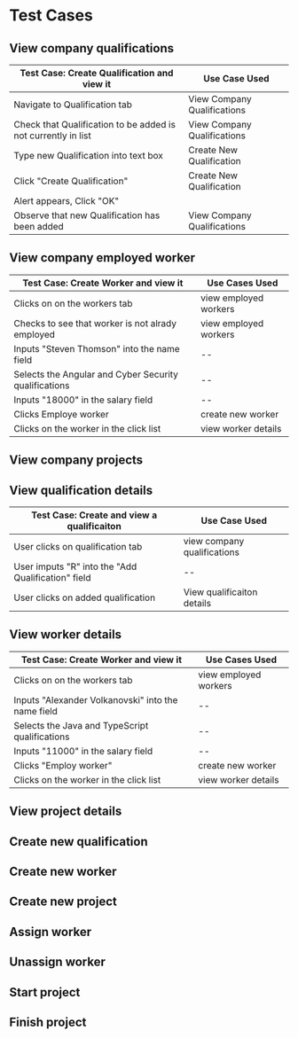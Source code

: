 # Test Cases

## View company qualifications
| Test Case: Create Qualification and view it | Use Case Used |
|--|--|
| Navigate to Qualification tab | View Company Qualifications |
| Check that Qualification to be added is not currently in list | View Company Qualifications | 
| Type new Qualification into text box | Create New Qualification |
| Click "Create Qualification" | Create New Qualification |
| Alert appears, Click "OK" | |
| Observe that new Qualification has been added | View Company Qualifications |

## View company employed worker
| Test Case: Create Worker and view it | Use Cases Used |
|--------------|---------------------|
| Clicks on on the workers tab | view employed workers |
| Checks to see that worker is not alrady employed| view employed workers |
| Inputs "Steven Thomson" into the name field| -- |
| Selects the Angular and Cyber Security qualifications| -- |
| Inputs "18000" in the salary field | -- |
| Clicks Employe worker | create new worker |
| Clicks on the worker in the click list| view worker details |

## View company projects

## View qualification details
|Test Case: Create and view a qualificaiton| Use Case Used|
|--|--|
| User clicks on qualification tab | view company qualifications |
| User imputs "R" into the "Add Qualification" field | -- |
| User clicks on added qualification | View qualificaiton details|

## View worker details
| Test Case: Create Worker and view it | Use Cases Used |
|--------------|---------------------|
| Clicks on on the workers tab | view employed workers |
| Inputs "Alexander Volkanovski" into the name field| -- |
| Selects the Java and TypeScript qualifications| -- |
| Inputs "11000" in the salary field | -- |
| Clicks "Employ worker" | create new worker |
| Clicks on the worker in the click list| view worker details |

## View project details

## Create new qualification

## Create new worker

## Create new project

## Assign worker

## Unassign worker

## Start project

## Finish project 
